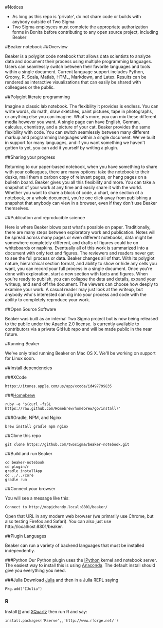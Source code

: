 <!--
    Copyright 2014 TWO SIGMA INVESTMENTS, LLC

    Licensed under the Apache License, Version 2.0 (the "License");
    you may not use this file except in compliance with the License.
    You may obtain a copy of the License at

           http://www.apache.org/licenses/LICENSE-2.0

    Unless required by applicable law or agreed to in writing, software
    distributed under the License is distributed on an "AS IS" BASIS,
    WITHOUT WARRANTIES OR CONDITIONS OF ANY KIND, either express or implied.
    See the License for the specific language governing permissions and
    limitations under the License.
-->
 
#Notices

* As long as this repo is 'private', do not share code or builds with anybody outside of Two Sigma
* Two Sigma employees must complete the appropriate authorization forms in Bonita before contributing to any open source project, including Beaker

#Beaker notebook
##Overview

Beaker is a polyglot code notebook that allows data scientists to analyze data and document their process using multiple programming languages. Users can seamlessly switch between their favorite languages and tools within a single document. Current language support includes Python, Groovy, R, Scala, Matlab, HTML, Markdown, and Latex. Results can be rendered as interactive visualizations that can easily be shared with colleagues or the public.

##Polyglot literate programming

Imagine a classic lab notebook. The flexibility it provides is endless. You can write words, do math, draw sketches, paint pictures, tape in photographs, or anything else you can imagine. What's more, you can mix these different media however you want. A single page can have English, German, calculus, chemistry, and a picture of your cat.
Beaker provides the same flexibility with code. You can switch seamlessly between many different markup and programming languages within a single document. We've built in support for many languages, and if you want something we haven't gotten to yet, you can add it yourself by writing a plugin.

##Sharing your progress

Returning to our paper-based notebook, when you have something to share with your colleagues, there are many options: take the notebook to their desks, mail them a carbon copy of relevant pages, or hang pages on a bulletin board.
Beaker gives you all this flexibility and more. You can take a snapshot of your work at any time and easily share it with the world. Whether you want to share a block of code, a chart, one section of a notebook, or a whole document, you're one click away from publishing a snapshot that anybody can view in a browser, even if they don't use Beaker themselves.

##Publication and reproducible science

Here is where Beaker blows past what's possible on paper. Traditionally, there are many steps between exploratory work and publication. Notes will be spread across many pages or even different notebooks, data might be somewhere completely different, and drafts of figures could be on whiteboards or napkins. Eventually all of this work is summarized into a document with only text and figures. The reviewers and readers never get to see the full process or data.
Beaker changes all of that. With its polyglot nature, hierarchical section format, and ability to show or hide any cells you want, you can record your full process in a single document. Once you're done with exploration, start a new section with facts and figures. When you're ready to publish, you can collapse the data and details, expand your writeup, and send off the document. The viewers can choose how deeply to examine your work. A casual reader may just look at the writeup, but anybody who's interested can dig into your process and code with the ability to completely reproduce your work.

##Open Source Software

Beaker was built as an internal Two Sigma project but is now being released to the public under the Apache 2.0 license. Is currently available to contributors via a private GitHub repo and will be made public in the near future.
 
#Running Beaker

We've only tried running Beaker on Mac OS X. We'll be working on support for Linux soon.

##Install dependencies

###XCode

    https://itunes.apple.com/us/app/xcode/id497799835

###[Homebrew](http://brew.sh/)

    ruby -e "$(curl -fsSL https://raw.github.com/Homebrew/homebrew/go/install)"
    
###Gradle, NPM, and Nginx

    brew install gradle npm nginx
    
##Clone this repo

    git clone https://github.com/twosigma/beaker-notebook.git
    
##Build and run Beaker

    cd beaker-notebook
    cd plugin/r
    gradle installApp
    cd ../../core
    gradle run
    
##Connect your browser

You will see a message like this:

    Connect to http://mbpjchendy.local:8801/beaker/
    
Open that URL in any modern web browser (we primarily use Chrome, but also testing Firefox and Safari).  You can also just use http://localhost:8801/beaker.

##Plugin Languages

Beaker can run a variety of backend languages that must be installed independently.  

###Python
Our Python plugin uses the [IPython](http://ipython.org/ipython-doc/stable/install/install.html) kernel and notebook server. The easiest way to install this is using [Anaconda](https://store.continuum.io/cshop/anaconda/). The default install should give you everything you need.

###Julia
Download [Julia](http://julialang.org/downloads/) and then in a Julia REPL saying

    Pkg.add("IJulia")

### R
Install [R](http://cran.r-project.org/bin/macosx/) and [XQuartz](http://xquartz.macosforge.org/landing/) then run R and say:

    install.packages('Rserve',,'http://www.rforge.net/')
